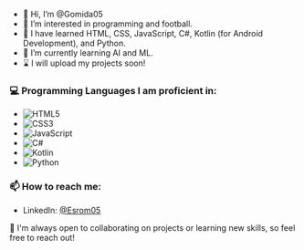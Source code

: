 - 👋 Hi, I’m @Gomida05
- 👀 I’m interested in programming and football.
- 🌱 I have learned HTML, CSS, JavaScript, C#, Kotlin (for Android Development), and Python.
- 🚀 I’m currently learning AI and ML.
- ⌛ I will upload my projects soon!

### 💻 Programming Languages I am proficient in:
- ![HTML5](https://img.shields.io/badge/HTML5-E34F26?style=flat&logo=html5&logoColor=white)
- ![CSS3](https://img.shields.io/badge/CSS3-1572B6?style=flat&logo=css3&logoColor=white)
- ![JavaScript](https://img.shields.io/badge/JavaScript-F7DF1E?style=flat&logo=javascript&logoColor=black)
- ![C#](https://img.shields.io/badge/C%23-239120?style=flat&logo=csharp&logoColor=white)
- ![Kotlin](https://img.shields.io/badge/Kotlin-7F52FF?style=flat&logo=kotlin&logoColor=white)
- ![Python](https://img.shields.io/badge/Python-3776AB?style=flat&logo=python&logoColor=white)

### 📫 How to reach me:
- LinkedIn: [@Esrom05](https://www.linkedin.com/in/esrom05/)

🎯 I'm always open to collaborating on projects or learning new skills, so feel free to reach out!
